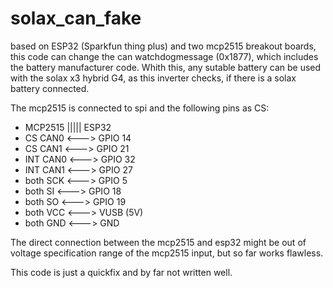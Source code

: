 # solax_can_fake

based on ESP32 (Sparkfun thing plus) and two mcp2515 breakout boards, this code can change the can watchdogmessage (0x1877), which includes the battery manufacturer code.
Whith this, any sutable battery can be used with the solax x3 hybrid G4, as this inverter checks, if there is a solax battery connected.

The mcp2515 is connected to spi and the following pins as CS:
- MCP2515       |||||     ESP32
- CS CAN0     <---> GPIO 14
- CS CAN1     <---> GPIO 21
- INT CAN0    <---> GPIO 32
- INT CAN1    <---> GPIO 27
- both SCK    <---> GPIO 5
- both SI     <---> GPIO 18
- both SO     <---> GPIO 19
- both VCC    <---> VUSB (5V)
- both GND    <---> GND


The direct connection between the mcp2515 and esp32 might be out of voltage specification range of the mcp2515 input, but so far works flawless.

This code is just a quickfix and by far not written well.
